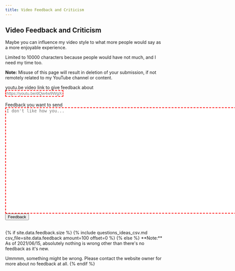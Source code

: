 ```yaml
---
title: Video Feedback and Criticism
---
```

## Video Feedback and Criticism
Maybe you can influence my video style to what more people would say as a more enjoyable experience.

Limited to 10000 characters because people would have not much, and I need my time too.

**Note:** Misuse of this page will result in deletion of your submission, if not remotely related to my YouTube channel or content.
<style>
    #video {
        resize: none;
    }
    input[type=url]:invalid, textarea:invalid {
        border: 2px dashed red;
    }
    input[type=url]:valid, textarea:valid {
        border: 2px solid lime;
    }
</style>
<form action="https://JacksonChen666.000webhostapp.com/Submit.php" method="post">
    <label>youtu.be video link to give feedback about</label><br>
    <input type="url" name="feedback_video" minlength="28" maxlength="28" pattern="^https:\/\/youtu\.be\/[a-zA-Z0-9_\-]{11}$" placeholder="https://youtu.be/dQw4w9WgXcQ" required id="video"><br><br>
    <label>Feedback you want to send</label><br>
    <textarea name="user_feedback" minlength="50" maxlength="10000" placeholder="I don't like how you..." rows="22" cols="90" required id="feedback"></textarea><br>
    <input type="submit" value="Feedback" name="formSubmit">
</form>
<script>
    document.getElementById("video").value = new URLSearchParams(window.location.search).get("video");
    document.getElementById("feedback").value = "";
</script>
<br>
{% if site.data.feedback.size %}
{% include questions_ideas_csv.md csv_file=site.data.feedback amount=100 offset=0 %}
{% else %}
**Note:** As of 2021/06/15, absolutely nothing is wrong other than there's no feedback as it's new.

Ummmm, something might be wrong. Please contact the website owner for more about no feedback at all.
{% endif %}